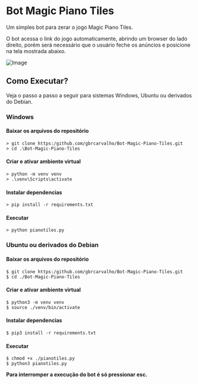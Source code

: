 # Bot Magic Piano Tiles

Um simples bot para zerar o jogo Magic Piano Tiles.

O bot acessa o link do jogo automaticamente, abrindo um browser do lado direito, porém será necessário que o usuário feche os anúncios e posicione na tela mostrada abaixo.

![Image](https://github.com/user-attachments/assets/fce82d12-6538-42e4-ae92-34ce94652155)

## Como Executar?

Veja o passo a passo a seguir para sistemas Windows, Ubuntu ou derivados do Debian.

### Windows

#### Baixar os arquivos do repositório
    > git clone https:/github.com/gbrcarvalho/Bot-Magic-Piano-Tiles.git
    > cd .\Bot-Magic-Piano-Tiles

#### Criar e ativar ambiente virtual
    > python -m venv venv
    > .\venv\Scripts\activate

#### Instalar dependencias
    > pip install -r requirements.txt

#### Executar
    > python pianotiles.py

### Ubuntu ou derivados do Debian

#### Baixar os arquivos do repositório
    $ git clone https:/github.com/gbrcarvalho/Bot-Magic-Piano-Tiles.git
    $ cd ./Bot-Magic-Piano-Tiles

#### Criar e ativar ambiente virtual
    $ python3 -m venv venv
    $ source ./venv/bin/activate

#### Instalar dependencias
    $ pip3 install -r requirements.txt

#### Executar
    $ chmod +x ./pianotiles.py
    $ python3 pianotiles.py

**Para interromper a execução do bot é só pressionar esc.**
